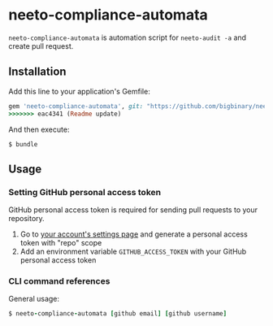 # neeto-compliance-automata

`neeto-compliance-automata` is automation script for `neeto-audit -a` and create pull request.

## Installation

Add this line to your application's Gemfile:

```ruby
gem 'neeto-compliance-automata', git: "https://github.com/bigbinary/neeto-compliance-automata.git", branch: "master"
>>>>>>> eac4341 (Readme update)
```

And then execute:

```
$ bundle
```

## Usage

### Setting GitHub personal access token

GitHub personal access token is required for sending pull requests to your repository.

1. Go to [your account's settings page](https://github.com/settings/tokens) and generate a personal access token with "repo" scope
2. Add an environment variable `GITHUB_ACCESS_TOKEN` with your GitHub personal access token


### CLI command references

General usage:

```ruby
$ neeto-compliance-automata [github email] [github username]
```
